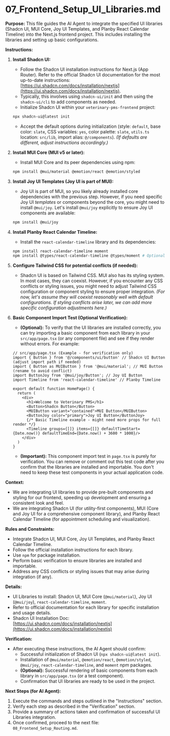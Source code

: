 # 07_Frontend_Setup_UI_Libraries.md

**Purpose:**
This file guides the AI Agent to integrate the specified UI libraries (Shadcn UI, MUI Core, Joy UI Templates, and Planby React Calendar Timeline) into the Next.js frontend project. This includes installing the libraries and setting up basic configurations.

**Instructions:**

1.  **Install Shadcn UI:**
    *   Follow the Shadcn UI installation instructions for Next.js (App Router). Refer to the official Shadcn UI documentation for the most up-to-date instructions: [https://ui.shadcn.com/docs/installation/nextjs](https://ui.shadcn.com/docs/installation/nextjs).
    *   Typically, this involves using `shadcn-ui/init` and then using the `shadcn-ui/cli` to add components as needed.
    *   Initialize Shadcn UI within your `veterinary-pms-frontend` project:

    ```bash
    npx shadcn-ui@latest init
    ```
    *   Accept the default options during initialization (style: `default`, base color: `slate`, CSS variables: `yes`, color palette: `slate`, `utils.ts` location: `src/lib`, import alias: `@/components`).  *(If defaults are different, adjust instructions accordingly.)*

2.  **Install MUI Core (MUI v5 or later):**
    *   Install MUI Core and its peer dependencies using npm:

    ```bash
    npm install @mui/material @emotion/react @emotion/styled
    ```

3.  **Install Joy UI Templates (Joy UI is part of MUI):**
    *   Joy UI is part of MUI, so you likely already installed core dependencies with the previous step.  However, if you need specific Joy UI *templates* or components beyond the core, you might need to install `@mui/joy`.  Let's install `@mui/joy` explicitly to ensure Joy UI components are available:

    ```bash
    npm install @mui/joy
    ```

4.  **Install Planby React Calendar Timeline:**
    *   Install the `react-calendar-timeline` library and its dependencies:

    ```bash
    npm install react-calendar-timeline moment
    npm install @types/react-calendar-timeline @types/moment # Optional: Install type definitions if needed
    ```

5.  **Configure Tailwind CSS for potential conflicts (if needed):**
    *   Shadcn UI is based on Tailwind CSS. MUI also has its styling system.  In most cases, they can coexist. However, if you encounter any CSS conflicts or styling issues, you might need to adjust Tailwind CSS configuration or component styling to ensure proper integration.  *(For now, let's assume they will coexist reasonably well with default configurations. If styling conflicts arise later, we can add more specific configuration adjustments here.)*

6.  **Basic Component Import Test (Optional Verification):**
    *   **(Optional):** To verify that the UI libraries are installed correctly, you can try importing a basic component from each library in your `src/app/page.tsx` (or any component file) and see if they render without errors.  For example:

    ```tsx  typescript
    // src/app/page.tsx (Example - for verification only)
    import { Button } from '@/components/ui/button' // Shadcn UI Button (adjust import path if needed)
    import { Button as MUIButton } from '@mui/material'; // MUI Button (rename to avoid conflict)
    import ButtonJoy from '@mui/joy/Button'; // Joy UI Button
    import Timeline from 'react-calendar-timeline' // Planby Timeline

    export default function HomePage() {
      return (
        <div>
          <h1>Welcome to Veterinary PMS</h1>
          <Button>Shadcn Button</Button>
          <MUIButton variant="contained">MUI Button</MUIButton>
          <ButtonJoy color="primary">Joy UI Button</ButtonJoy>
          {/* Basic Timeline example - might need more props for full render */}
          <Timeline groups={[]} items={[]} defaultTimeStart={Date.now()} defaultTimeEnd={Date.now() + 3600 * 1000}/> 
        </div>
      )
    }
    ```
    *   **(Important):** This component import test in `page.tsx` is purely for verification. You can remove or comment out this test code after you confirm that the libraries are installed and importable.  You don't need to keep these test components in your actual application code.


**Context:**

*   We are integrating UI libraries to provide pre-built components and styling for our frontend, speeding up development and ensuring a consistent look and feel.
*   We are integrating Shadcn UI (for utility-first components), MUI (Core and Joy UI for a comprehensive component library), and Planby React Calendar Timeline (for appointment scheduling and visualization).

**Rules and Constraints:**

*   Integrate Shadcn UI, MUI Core, Joy UI Templates, and Planby React Calendar Timeline.
*   Follow the official installation instructions for each library.
*   Use `npm` for package installation.
*   Perform basic verification to ensure libraries are installed and importable.
*   Address any CSS conflicts or styling issues that may arise during integration (if any).

**Details:**

*   UI Libraries to install: Shadcn UI, MUI Core (`@mui/material`), Joy UI (`@mui/joy`), `react-calendar-timeline`, `moment`.
*   Refer to official documentation for each library for specific installation and usage details.
*   Shadcn UI Installation Doc: [https://ui.shadcn.com/docs/installation/nextjs](https://ui.shadcn.com/docs/installation/nextjs)

**Verification:**

*   After executing these instructions, the AI Agent should confirm:
    *   Successful initialization of Shadcn UI (`npx shadcn-ui@latest init`).
    *   Installation of `@mui/material`, `@emotion/react`, `@emotion/styled`, `@mui/joy`, `react-calendar-timeline`, and `moment` npm packages.
    *   **(Optional):** Successful rendering of basic components from each library in `src/app/page.tsx` (or a test component).
    *   Confirmation that UI libraries are ready to be used in the project.

**Next Steps (for AI Agent):**

1.  Execute the commands and steps outlined in the "Instructions" section.
2.  Verify each step as described in the "Verification" section.
3.  Provide a summary of actions taken and confirmation of successful UI Libraries integration.
4.  Once confirmed, proceed to the next file: `08_Frontend_Setup_Routing.md`.